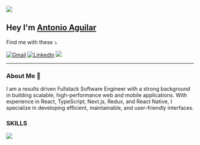 <img align="center" src="https://camo.githubusercontent.com/d6c684e272dfca89e599b25fdee03d847881c72f52af372ef6d577a958a8814e/68747470733a2f2f63617073756c652d72656e6465722e76657263656c2e6170702f6170693f747970653d776176696e6726636f6c6f723d303062666266266865696768743d3132302673656374696f6e3d686561646572"/>


## Hey I'm [Antonio Aguilar](https://www.linkedin.com/in/antonio-aguilar-2b99a21b3/) 

 Find me with these ⤵️


[![Gmail](https://img.shields.io/badge/-gmail-%23D14836?style=for-the-badge&logo=Gmail&logoColor=white)](mailto:antonio.aguilar@gmail.com)
[![LinkedIn](https://img.shields.io/badge/LinkedIn-0077B5?style=for-the-badge&logo=linkedin&logoColor=white)](https://www.linkedin.com/in/antonio-aguilar-2b99a21b3/)
<a href="https://vantanova.com/#" target="_blank">
<img src="https://img.shields.io/badge/My_Portfolio-FF5722?style=for-the-badge&logo=rss&logoColor=white" />
</a>

<hr>

### About Me 🚀

I am a results driven Fullstack Software Engineer with a strong background in building scalable, high-performance web and mobile applications. With experience in React, TypeScript, Next.js, Redux, and React Native, I specialize in developing efficient, maintainable, and user-friendly interfaces.

### SKILLS







<img align="center" src="https://camo.githubusercontent.com/8229a757706b9767e60a2a02f9213c24b21fd7f47899b33bb6eb95807bdafbd6/68747470733a2f2f63617073756c652d72656e6465722e76657263656c2e6170702f6170693f747970653d776176696e6726636f6c6f723d303062666266266865696768743d3132302673656374696f6e3d666f6f746572"/>

